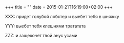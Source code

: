 +++
title = ""
date = 2015-01-21T16:19:00+02:00
+++

XXX: придет голубой лобстер и выебет тебя в шняжку


YYY: выебет тебя клешнями трататата


ZZZ: и защекочет твой анус усами


